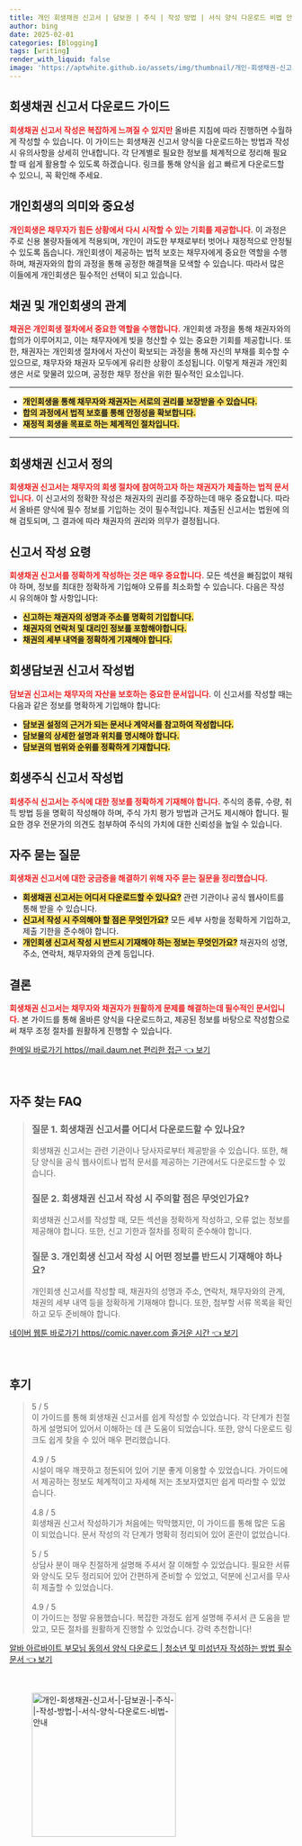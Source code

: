 ```yaml
---
title: 개인 회생채권 신고서 | 담보권 | 주식 | 작성 방법 | 서식 양식 다운로드 비법 안내
author: bing
date: 2025-02-01
categories: [Blogging]
tags: [writing]
render_with_liquid: false
image: 'https://aptwhite.github.io/assets/img/thumbnail/개인-회생채권-신고서-|-담보권-|-주식-|-작성-방법-|-서식-양식-다운로드-비법-안내.webp'
---
```



<h2 id='회생채권_신고서_다운로드_가이드'>회생채권 신고서 다운로드 가이드</h2>

<p><b><span style="color: #ee2323;">회생채권 신고서 작성은 복잡하게 느껴질 수 있지만</span></b> 올바른 지침에 따라 진행하면 수월하게 작성할 수 있습니다. 이 가이드는 회생채권 신고서 양식을 다운로드하는 방법과 작성 시 유의사항을 상세히 안내합니다. 각 단계별로 필요한 정보를 체계적으로 정리해 필요할 때 쉽게 활용할 수 있도록 하겠습니다. 링크를 통해 양식을 쉽고 빠르게 다운로드할 수 있으니, 꼭 확인해 주세요.</p>

<h2 id='개인회생의_의미와_중요성'>개인회생의 의미와 중요성</h2>

<p><b><span style="color: #ee2323;">개인회생은 채무자가 힘든 상황에서 다시 시작할 수 있는 기회를 제공합니다.</span></b> 이 과정은 주로 신용 불량자들에게 적용되며, 개인이 과도한 부채로부터 벗어나 재정적으로 안정될 수 있도록 돕습니다. 개인회생이 제공하는 법적 보호는 채무자에게 중요한 역할을 수행하며, 채권자와의 합의 과정을 통해 공정한 해결책을 모색할 수 있습니다. 따라서 많은 이들에게 개인회생은 필수적인 선택이 되고 있습니다.</p>

<h2 id='채권_및_개인회생의_관계'>채권 및 개인회생의 관계</h2>

<p><b><span style="color: #ee2323;">채권은 개인회생 절차에서 중요한 역할을 수행합니다.</span></b> 개인회생 과정을 통해 채권자와의 합의가 이루어지고, 이는 채무자에게 빚을 청산할 수 있는 중요한 기회를 제공합니다. 또한, 채권자는 개인회생 절차에서 자산이 확보되는 과정을 통해 자신의 부채를 회수할 수 있으므로, 채무자와 채권자 모두에게 유리한 상황이 조성됩니다. 이렇게 채권과 개인회생은 서로 맞물려 있으며, 공정한 채무 정산을 위한 필수적인 요소입니다.</p>

<hr />

<ul>
    <li><b><span style="background-color: #ffe066;">개인회생을 통해 채무자와 채권자는 서로의 권리를 보장받을 수 있습니다.</span></b></li>
    <li><b><span style="background-color: #ffe066;">합의 과정에서 법적 보호를 통해 안정성을 확보합니다.</span></b></li>
    <li><b><span style="background-color: #ffe066;">재정적 회생을 목표로 하는 체계적인 절차입니다.</span></b></li>
</ul>

<hr />

<h2 id='회생채권_신고서_정의'>회생채권 신고서 정의</h2>

<p><b><span style="color: #ee2323;">회생채권 신고서는 채무자의 회생 절차에 참여하고자 하는 채권자가 제출하는 법적 문서입니다.</span></b> 이 신고서의 정확한 작성은 채권자의 권리를 주장하는데 매우 중요합니다. 따라서 올바른 양식에 필수 정보를 기입하는 것이 필수적입니다. 제출된 신고서는 법원에 의해 검토되며, 그 결과에 따라 채권자의 권리와 의무가 결정됩니다.</p>

<h2 id='신고서_작성_요령'>신고서 작성 요령</h2>

<p><b><span style="color: #ee2323;">회생채권 신고서를 정확하게 작성하는 것은 매우 중요합니다.</span></b> 모든 섹션을 빠짐없이 채워야 하며, 정보를 최대한 정확하게 기입해야 오류를 최소화할 수 있습니다. 다음은 작성 시 유의해야 할 사항입니다:</p>

<ul>
    <li><b><span style="background-color: #ffe066;">신고하는 채권자의 성명과 주소를 명확히 기입합니다.</span></b></li>
    <li><b><span style="background-color: #ffe066;">채권자의 연락처 및 대리인 정보를 포함해야합니다.</span></b></li>
    <li><b><span style="background-color: #ffe066;">채권의 세부 내역을 정확하게 기재해야 합니다.</span></b></li>
</ul>

<h2 id='회생담보권_신고서_작성법'>회생담보권 신고서 작성법</h2>

<p><b><span style="color: #ee2323;">담보권 신고서는 채무자의 자산을 보호하는 중요한 문서입니다.</span></b> 이 신고서를 작성할 때는 다음과 같은 정보를 명확하게 기입해야 합니다:</p>

<ul>
    <li><b><span style="background-color: #ffe066;">담보권 설정의 근거가 되는 문서나 계약서를 참고하여 작성합니다.</span></b></li>
    <li><b><span style="background-color: #ffe066;">담보물의 상세한 설명과 위치를 명시해야 합니다.</span></b></li>
    <li><b><span style="background-color: #ffe066;">담보권의 범위와 순위를 정확하게 기재합니다.</span></b></li>
</ul>

<h2 id='회생주식_신고서_작성법'>회생주식 신고서 작성법</h2>

<p><b><span style="color: #ee2323;">회생주식 신고서는 주식에 대한 정보를 정확하게 기재해야 합니다.</span></b> 주식의 종류, 수량, 취득 방법 등을 명확히 작성해야 하며, 주식 가치 평가 방법과 근거도 제시해야 합니다. 필요한 경우 전문가의 의견도 첨부하여 주식의 가치에 대한 신뢰성을 높일 수 있습니다.</p>

<h2 id='자주_묻는_질문'>자주 묻는 질문</h2>

<p><b><span style="color: #ee2323;">회생채권 신고서에 대한 궁금증을 해결하기 위해 자주 묻는 질문을 정리했습니다.</span></b></p>

<ul>
    <li><b><span style="background-color: #ffe066;">회생채권 신고서는 어디서 다운로드할 수 있나요?</span></b> 관련 기관이나 공식 웹사이트를 통해 받을 수 있습니다.</li>
    <li><b><span style="background-color: #ffe066;">신고서 작성 시 주의해야 할 점은 무엇인가요?</span></b> 모든 세부 사항을 정확하게 기입하고, 제출 기한을 준수해야 합니다.</li>
    <li><b><span style="background-color: #ffe066;">개인회생 신고서 작성 시 반드시 기재해야 하는 정보는 무엇인가요?</span></b> 채권자의 성명, 주소, 연락처, 채무자와의 관계 등입니다.</li>
</ul>

<h2 id='결론'>결론</h2>

<p><b><span style="color: #ee2323;">회생채권 신고서는 채무자와 채권자가 원활하게 문제를 해결하는데 필수적인 문서입니다.</span></b> 본 가이드를 통해 올바른 양식을 다운로드하고, 제공된 정보를 바탕으로 작성함으로써 채무 조정 절차를 원활하게 진행할 수 있습니다.</p>


<p><a class="click-button" title="한메일 바로가기 https//mail.daum.net 편리한 접근" href="https://aptwhite.github.io/posts/%ED%95%9C%EB%A9%94%EC%9D%BC-%EB%B0%94%EB%A1%9C%EA%B0%80%EA%B8%B0-httpsmail.daum.net-%ED%8E%B8%EB%A6%AC%ED%95%9C-%EC%A0%91%EA%B7%BC/" rel="dofollow">한메일 바로가기 https//mail.daum.net 편리한 접근 👈 보기</a></p><br>
<h2 id='자주_찾는_FAQ'>자주 찾는 FAQ</h2>
<div itemscope="" itemtype="https://schema.org/FAQPage">
<blockquote>
<div itemscope="" itemprop="mainEntity" itemtype="https://schema.org/Question">
<h3 itemprop="name">질문 1. 회생채권 신고서를 어디서 다운로드할 수 있나요?</h3>
<div itemscope="" itemprop="acceptedAnswer" itemtype="https://schema.org/Answer">
<span itemprop="text">
<p>회생채권 신고서는 관련 기관이나 당사자로부터 제공받을 수 있습니다. 또한, 해당 양식을 공식 웹사이트나 법적 문서를 제공하는 기관에서도 다운로드할 수 있습니다.</p>
</span>
</div>
</div>
<div itemscope="" itemprop="mainEntity" itemtype="https://schema.org/Question">
<h3 itemprop="name">질문 2. 회생채권 신고서 작성 시 주의할 점은 무엇인가요?</h3>
<div itemscope="" itemprop="acceptedAnswer" itemtype="https://schema.org/Answer">
<span itemprop="text">
<p>회생채권 신고서를 작성할 때, 모든 섹션을 정확하게 작성하고, 오류 없는 정보를 제공해야 합니다. 또한, 신고 기한과 절차를 정확히 준수해야 합니다.</p>
</span>
</div>
</div>
<div itemscope="" itemprop="mainEntity" itemtype="https://schema.org/Question">
<h3 itemprop="name">질문 3. 개인회생 신고서 작성 시 어떤 정보를 반드시 기재해야 하나요?</h3>
<div itemscope="" itemprop="acceptedAnswer" itemtype="https://schema.org/Answer">
<span itemprop="text">
<p>개인회생 신고서를 작성할 때, 채권자의 성명과 주소, 연락처, 채무자와의 관계, 채권의 세부 내역 등을 정확하게 기재해야 합니다. 또한, 첨부할 서류 목록을 확인하고 모두 준비해야 합니다.</p>
</span>
</div>
</div>
</blockquote>
</div>
<p><a class="click-button" title="네이버 웹툰 바로가기 https//comic.naver.com 즐거운 시간" href="https://aptwhite.github.io/posts/%EB%84%A4%EC%9D%B4%EB%B2%84-%EC%9B%B9%ED%88%B0-%EB%B0%94%EB%A1%9C%EA%B0%80%EA%B8%B0-httpscomic.naver.com-%EC%A6%90%EA%B1%B0%EC%9A%B4-%EC%8B%9C%EA%B0%84/" rel="dofollow">네이버 웹툰 바로가기 https//comic.naver.com 즐거운 시간 👈 보기</a></p><br>
<h2 id='후기'>후기</h2>
<div itemscope itemtype="https://schema.org/Product">
  <blockquote>
  <div itemprop="review" itemscope itemtype="https://schema.org/Review">
      <div itemprop="reviewRating" itemscope itemtype="https://schema.org/Rating"> <span itemprop="ratingValue">5</span> / <span itemprop="bestRating">5</span> </div>
      <span itemprop="reviewBody">이 가이드를 통해 회생채권 신고서를 쉽게 작성할 수 있었습니다. 각 단계가 친절하게 설명되어 있어서 이해하는 데 큰 도움이 되었습니다. 또한, 양식 다운로드 링크도 쉽게 찾을 수 있어 매우 편리했습니다.</span>
  </div>
  <br>
  <div itemprop="review" itemscope itemtype="https://schema.org/Review">
      <div itemprop="reviewRating" itemscope itemtype="https://schema.org/Rating"> <span itemprop="ratingValue">4.9</span> / <span itemprop="bestRating">5</span> </div>
      <span itemprop="reviewBody">시설이 매우 깨끗하고 정돈되어 있어 기분 좋게 이용할 수 있었습니다. 가이드에서 제공하는 정보도 체계적이고 자세해 저는 초보자였지만 쉽게 따라할 수 있었습니다.</span>
  </div>
  <br>
  <div itemprop="review" itemscope itemtype="https://schema.org/Review">
      <div itemprop="reviewRating" itemscope itemtype="https://schema.org/Rating"> <span itemprop="ratingValue">4.8</span> / <span itemprop="bestRating">5</span> </div>
      <span itemprop="reviewBody">회생채권 신고서 작성하기가 처음에는 막막했지만, 이 가이드를 통해 많은 도움이 되었습니다. 문서 작성의 각 단계가 명확히 정리되어 있어 혼란이 없었습니다.</span>
  </div>
  <br>
  <div itemprop="review" itemscope itemtype="https://schema.org/Review">
      <div itemprop="reviewRating" itemscope itemtype="https://schema.org/Rating"> <span itemprop="ratingValue">5</span> / <span itemprop="bestRating">5</span> </div>
      <span itemprop="reviewBody">상담사 분이 매우 친절하게 설명해 주셔서 잘 이해할 수 있었습니다. 필요한 서류와 양식도 모두 정리되어 있어 간편하게 준비할 수 있었고, 덕분에 신고서를 무사히 제출할 수 있었습니다.</span>
  </div>
  <br>
  <div itemprop="review" itemscope itemtype="https://schema.org/Review">
      <div itemprop="reviewRating" itemscope itemtype="https://schema.org/Rating"> <span itemprop="ratingValue">4.9</span> / <span itemprop="bestRating">5</span> </div>
      <span itemprop="reviewBody">이 가이드는 정말 유용했습니다. 복잡한 과정도 쉽게 설명해 주셔서 큰 도움을 받았고, 모든 절차를 원활하게 진행할 수 있었습니다. 강력 추천합니다!</span>
  </div>
  </blockquote>
</div>
<p><a class="click-button" title="알바 아르바이트 부모님 동의서 양식 다운로드 | 청소년 및 미성년자 작성하는 방법 필수 문서" href="https://aptwhite.github.io/posts/%EC%95%8C%EB%B0%94-%EC%95%84%EB%A5%B4%EB%B0%94%EC%9D%B4%ED%8A%B8-%EB%B6%80%EB%AA%A8%EB%8B%98-%EB%8F%99%EC%9D%98%EC%84%9C-%EC%96%91%EC%8B%9D-%EB%8B%A4%EC%9A%B4%EB%A1%9C%EB%93%9C-%EC%B2%AD%EC%86%8C%EB%85%84-%EB%B0%8F-%EB%AF%B8%EC%84%B1%EB%85%84%EC%9E%90-%EC%9E%91%EC%84%B1%ED%95%98%EB%8A%94-%EB%B0%A9%EB%B2%95-%ED%95%84%EC%88%98-%EB%AC%B8%EC%84%9C/" rel="dofollow">알바 아르바이트 부모님 동의서 양식 다운로드 | 청소년 및 미성년자 작성하는 방법 필수 문서 👈 보기</a></p><br>
<figure class="image"><img src="https://aptwhite.github.io/assets/img/thumbnail/개인-회생채권-신고서-|-담보권-|-주식-|-작성-방법-|-서식-양식-다운로드-비법-안내.webp" alt="개인-회생채권-신고서-|-담보권-|-주식-|-작성-방법-|-서식-양식-다운로드-비법-안내" width="256" height="256"></figure>